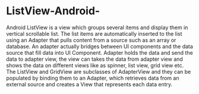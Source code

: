 # ListView-Android-
Android ListView is a view which groups several items and display them in vertical scrollable list. The list items are automatically inserted to the list using an Adapter that pulls content from a source such as an array or database. An adapter actually bridges between UI components and the data source that fill data into UI Component. Adapter holds the data and send the data to adapter view, the view can takes the data from adapter view and shows the data on different views like as spinner, list view, grid view etc. The ListView and GridView are subclasses of AdapterView and they can be populated by binding them to an Adapter, which retrieves data from an external source and creates a View that represents each data entry. 
